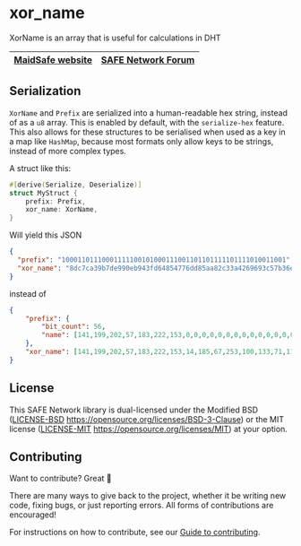 # xor_name

XorName is an array that is useful for calculations in DHT

| [MaidSafe website](http://maidsafe.net) | [SAFE Network Forum](https://safenetforum.org/) |
|:-------:|:-------:|

## Serialization

`XorName` and `Prefix` are serialized into a human-readable hex string, instead of as a `u8` array. This is enabled by default, with the `serialize-hex` feature. This also allows for these structures to be serialised when used as a key in a map like `HashMap`, because most formats only allow keys to be strings, instead of more complex types.

A struct like this:
```rust
#[derive(Serialize, Deserialize)]
struct MyStruct {
    prefix: Prefix,
    xor_name: XorName,
}
```

Will yield this JSON
```json
{
  "prefix": "10001101110001111100101000111001101101111101111010011001",
  "xor_name": "8dc7ca39b7de990eb943fd64854776dd85aa82c33a4269693c57b36e0749ed8f"
}
```

instead of
```json
{
    "prefix": {
        "bit_count": 56,
        "name": [141,199,202,57,183,222,153,0,0,0,0,0,0,0,0,0,0,0,0,0,0,0,0,0,0,0,0,0,0,0,0,0]
    },
    "xor_name": [141,199,202,57,183,222,153,14,185,67,253,100,133,71,118,221,133,170,130,195,58,66,105,105,60,87,179,110,7,73,237,143]
}
```

## License

This SAFE Network library is dual-licensed under the Modified BSD ([LICENSE-BSD](LICENSE-BSD) https://opensource.org/licenses/BSD-3-Clause) or the MIT license ([LICENSE-MIT](LICENSE-MIT) https://opensource.org/licenses/MIT) at your option.

## Contributing

Want to contribute? Great :tada:

There are many ways to give back to the project, whether it be writing new code, fixing bugs, or just reporting errors. All forms of contributions are encouraged!

For instructions on how to contribute, see our [Guide to contributing](https://github.com/maidsafe/QA/blob/master/CONTRIBUTING.md).
